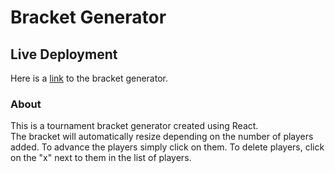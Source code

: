 # Bracket Generator

## Live Deployment
Here is a [link](https://kevinchen220.github.io/Bracket-Generator/) to the bracket generator.

### About
This is a tournament bracket generator created using React. <br>
The bracket will automatically resize depending on the number of players added.
To advance the players simply click on them.
To delete players, click on the "x" next to them in the list of players.